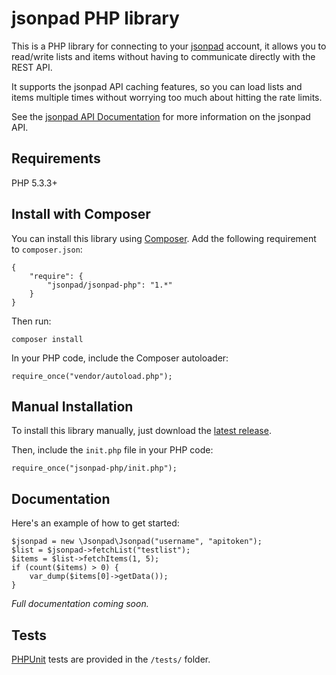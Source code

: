 # jsonpad PHP library

This is a PHP library for connecting to your [jsonpad](https://jsonpad.io) account, it allows you to read/write lists and items without having to communicate directly with the REST API.

It supports the jsonpad API caching features, so you can load lists and items multiple times without worrying too much about hitting the rate limits.

See the [jsonpad API Documentation](https://jsonpad.io/docs-home) for more information on the jsonpad API.

## Requirements

PHP 5.3.3+

## Install with Composer

You can install this library using [Composer](http://getcomposer.org/). Add the following requirement to `composer.json`:

	{
		"require": {
			"jsonpad/jsonpad-php": "1.*"
		}
	}

Then run:

	composer install

In your PHP code, include the Composer autoloader:

	require_once("vendor/autoload.php");

## Manual Installation

To install this library manually, just download the [latest release](https://github.com/basementuniverse/jsonpad-php/releases).

Then, include the `init.php` file in your PHP code:

	require_once("jsonpad-php/init.php");

## Documentation

Here's an example of how to get started:

	$jsonpad = new \Jsonpad\Jsonpad("username", "apitoken");
	$list = $jsonpad->fetchList("testlist");
	$items = $list->fetchItems(1, 5);
	if (count($items) > 0) {
		var_dump($items[0]->getData());
	}

*Full documentation coming soon.*

## Tests

[PHPUnit](http://packagist.org/packages/phpunit/phpunit) tests are provided in the `/tests/` folder.